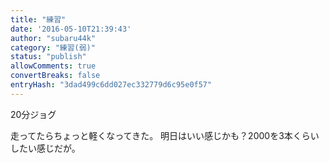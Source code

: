 ```yaml
---
title: "練習"
date: '2016-05-10T21:39:43'
author: "subaru44k"
category: "練習(弱)"
status: "publish"
allowComments: true
convertBreaks: false
entryHash: "3dad499c6dd027ec332779d6c95e0f57"
---
```

20分ジョグ

走ってたらちょっと軽くなってきた。
明日はいい感じかも？2000を3本くらいしたい感じだが。
